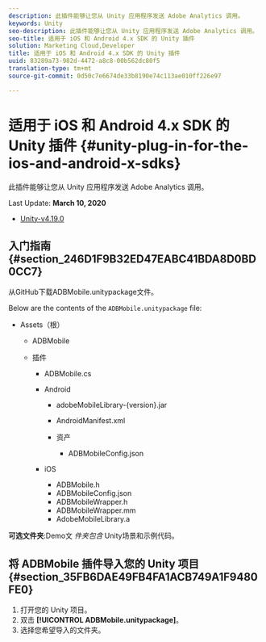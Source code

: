 ```yaml
---
description: 此插件能够让您从 Unity 应用程序发送 Adobe Analytics 调用。
keywords: Unity
seo-description: 此插件能够让您从 Unity 应用程序发送 Adobe Analytics 调用。
seo-title: 适用于 iOS 和 Android 4.x SDK 的 Unity 插件
solution: Marketing Cloud,Developer
title: 适用于 iOS 和 Android 4.x SDK 的 Unity 插件
uuid: 83289a73-982d-4472-a8c8-00b562dc80f5
translation-type: tm+mt
source-git-commit: 0d50c7e6674de33b8190e74c113ae010ff226e97

---
```



# 适用于 iOS 和 Android 4.x SDK 的 Unity 插件 {#unity-plug-in-for-the-ios-and-android-x-sdks}

此插件能够让您从 Unity 应用程序发送 Adobe Analytics 调用。

Last Update: **March 10, 2020**
* [Unity-v4.19.0](https://github.com/Adobe-Marketing-Cloud/mobile-services/releases/tag/v4.19.0-Unity)

## 入门指南 {#section_246D1F9B32ED47EABC41BDA8D0BD0CC7}

从GitHub下载ADBMobile.unitypackage文件。

Below are the contents of the `ADBMobile.unitypackage` file:

* Assets（根）

   * ADBMobile

   * 插件

      * ADBMobile.cs
      * Android

         * adobeMobileLibrary-{version}.jar
         * AndroidManifest.xml
         * 资产

            * ADBMobileConfig.json
      * iOS

         * ADBMobile.h
         * ADBMobileConfig.json
         * ADBMobileWrapper.h
         * ADBMobileWrapper.mm
         * AdobeMobileLibrary.a


**可选文件夹**:Demo文 *件夹包含* Unity场景和示例代码。

## 将 ADBMobile 插件导入您的 Unity 项目 {#section_35FB6DAE49FB4FA1ACB749A1F9480FE0}

1. 打开您的 Unity 项目。
1. 双击 **[!UICONTROL ADBMobile.unitypackage]**。
1. 选择您希望导入的文件夹。
